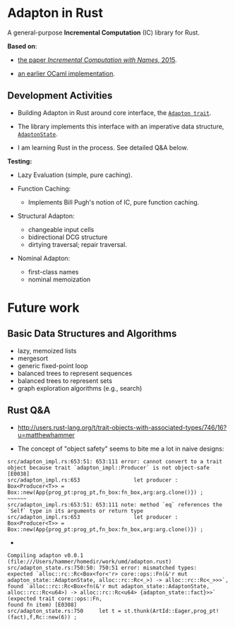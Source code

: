 Adapton in Rust
========================

A general-purpose **Incremental Computation** (IC) library for Rust.

**Based on**:

 - [the paper _Incremental Computation with Names_, 2015](http://arxiv.org/abs/1503.07792).

 - [an earlier OCaml implementation](https://github.com/plum-umd/adapton.ocaml).

Development Activities
-----------------------

 - Building Adapton in Rust around core interface, the
   [`Adapton trait`](https://github.com/plum-umd/adapton.rust/blob/master/src/adapton_sigs.rs#L7).
    
 - The library implements this interface with an imperative data structure,
   [`AdaptonState`](https://github.com/plum-umd/adapton.rust/blob/master/src/adapton_state.rs).

 - I am learning Rust in the process.  See detailed Q&A below.

**Testing:**

 - Lazy Evaluation (simple, pure caching).

 - Function Caching:
   - Implements Bill Pugh's notion of IC, pure function caching.

 - Structural Adapton:
   - changeable input cells
   - bidirectional DCG structure
   - dirtying traversal; repair traversal.

 - Nominal Adapton:
   - first-class names
   - nominal memoization

Future work
============

Basic Data Structures and Algorithms
-------------------------------------------
 - lazy, memoized lists
 - mergesort
 - generic fixed-point loop
 - balanced trees to represent sequences
 - balanced trees to represent sets
 - graph exploration algorithms (e.g., search)

Rust Q&A
---------

 - http://users.rust-lang.org/t/trait-objects-with-associated-types/746/16?u=matthewhammer

 - The concept of "object safety" seems to bite me a lot in naive designs:
 
 ```
 src/adapton_impl.rs:653:51: 653:111 error: cannot convert to a trait object because trait `adapton_impl::Producer` is not object-safe [E0038]
 src/adapton_impl.rs:653                 let producer : Box<Producer<T>> = Box::new(App{prog_pt:prog_pt,fn_box:fn_box,arg:arg.clone()}) ;
 ~~~~~~
 src/adapton_impl.rs:653:51: 653:111 note: method `eq` references the `Self` type in its arguments or return type
 src/adapton_impl.rs:653                 let producer : Box<Producer<T>> = Box::new(App{prog_pt:prog_pt,fn_box:fn_box,arg:arg.clone()}) ;
```

-
```
Compiling adapton v0.0.1 (file:///Users/hammer/homedir/work/umd/adapton.rust)
src/adapton_state.rs:750:50: 750:51 error: mismatched types:
expected `alloc::rc::Rc<Box<for<'r> core::ops::Fn(&'r mut adapton_state::AdaptonState, alloc::rc::Rc<_>) -> alloc::rc::Rc<_>>>`,
found `alloc::rc::Rc<Box<fn(&'r mut adapton_state::AdaptonState, alloc::rc::Rc<u64>) -> alloc::rc::Rc<u64> {adapton_state::fact}>>`
(expected trait core::ops::Fn,
found fn item) [E0308]
src/adapton_state.rs:750     let t = st.thunk(ArtId::Eager,prog_pt!(fact),f,Rc::new(6)) ;
```
